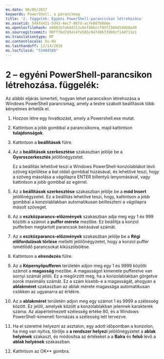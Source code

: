 ```yaml
---
ms.date: 06/05/2017
keywords: PowerShell, a parancsmag
title: '2. függelék: Egyéni PowerShell-parancsikon létrehozása'
ms.assetid: 5d4fd421-5d43-4ec7-86fd-acfe887b066e
ms.openlocfilehash: e8081b7a64d313c8ef4bbccf95f250445dd68ad9
ms.sourcegitcommit: 00ff76d7d9414fe585c04740b739b9cf14d711e1
ms.translationtype: MT
ms.contentlocale: hu-HU
ms.lasthandoff: 12/14/2018
ms.locfileid: "53404580"
---
```

# <a name="appendix-2---creating-a-custom-powershell-shortcut"></a>2 – egyéni PowerShell-parancsikon létrehozása. függelék:

Az alábbi eljárás ismerteti, hogyan lehet parancsikon létrehozása a Windows PowerShell parancsmag, amely a testre szabott beállítások több kényelmes érhetők el.

1. Hozzon létre egy hivatkozást, amely a Powershell.exe mutat.

2. Kattintson a jobb gombbal a parancsikonra, majd kattintson **tulajdonságok**.

3. Kattintson a **beállítások** fülre.

4. Az a **beállítások szerkesztése** szakaszban jelölje be a **Gyorsszerkesztés** jelölőnégyzetet.

    Ez a beállítás lehetővé teszi a Windows PowerShell-konzolablakot lévő szöveg kijelölése a bal oldali gombbal húzásával, és lehetővé teszi, hogy a szöveg másolása a vágólapra ENTER billentyű lenyomásával, vagy kattintson a jobb gombbal az egérrel.

5. Az a **beállítások szerkesztése** szakaszban jelölje be a **mód Insert** jelölőnégyzetet. Ez a beállítás lehetővé teszi, hogy, kattintson a jobb gombbal a konzolablakban automatikusan beilleszteni a vágólapra másolt szöveget.

6. Az a **eszközparancs-előzmények** szakaszban adja meg egy 1 és 999 közötti a számot a **puffer mérete** mezőbe. Ez beállítja a konzol pufferben megtartott parancsok beírásával számát.

7. Az a **eszközparancs-előzmények** szakaszban jelölje be a **Régi előfordulások törlése** melletti jelölőnégyzetet, hogy a konzol puffer ismétlődő parancsokat kiküszöbölése.

8. Kattintson a **elrendezés** fülre.

9. Az a **Képernyőpufferen** területén adjon meg egy 1 és 9999 közötti számot a **magasság** mezőbe. A magasságot kimenete pufferelve van sornyi számát jelöli. Ez a megőrzött meg, ha a konzolablakban görgetve sorok maximális számát. Ez a szám kisebb-e a magasságát, ahogyan a **ablakméret** szakaszban az ablak mérete magassága automatikusan csökken az ugyanarra az értékre.

10. Az a **ablakméret** területén adjon meg egy számot 1 és 9999 a szélesség között. Ez jelöli, amelyek között a konzolablakban jelennek karakterek száma. Az alapértelmezett szélesség értéke 80, és a Windows PowerShell-kimeneti formázás a szélesség lett tervezve.

11. Ha el szeretné helyezni az asztalon, egy adott időpontban a konzolon, ha meg van nyitva, törölje a **a rendszer helyezi** jelölőnégyzetet a **ablak helyének** szakaszt, és módosítsa az értékeket a a **Balra** és **felső** lévő a **ablak helyének** szakaszban.

12. Kattintson az OK** gombra.
